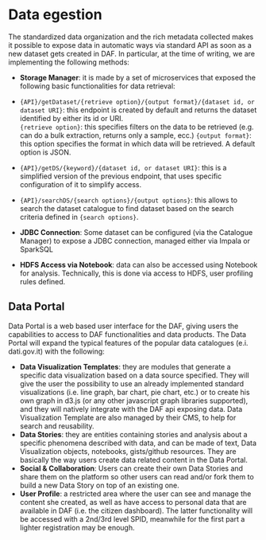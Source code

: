 # Data egestion

The standardized data organization and the rich metadata collected makes it possible to expose data in automatic ways via standard API as soon as a new dataset gets created in DAF. In particular, at the time of writing, we are implementing the following methods:

 - **Storage Manager**: it is made by a set of microservices that exposed the following basic functionalities for data retrieval:

  - `{API}/getDataset/{retrieve option}/{output format}/{dataset id, or dataset URI}`: this endpoint is created by default and returns the dataset identified by either its id or URI.    
  `{retrieve option}`: this specifies filters on the data to be retrieved (e.g. can do a bulk extraction, returns only a sample, ecc.)
  `{output format}`: this option specifies the format in which data will be retrieved. A default option is JSON.
  - `{API}/getDS/{keyword}/{dataset id, or dataset URI}`: this is a simplified version of the previous endpoint, that uses specific configuration of it to simplify access.
  - `{API}/searchDS/{search options}/{output options}`: this allows to search the dataset catalogue to find dataset based on the search criteria defined in `{search options}`.
 - **JDBC Connection**: Some dataset can be configured (via the Catalogue Manager) to expose a JDBC connection, managed either via Impala or SparkSQL
 - **HDFS Access via Notebook**: data can also be accessed using Notebook for analysis. Technically, this is done via access to HDFS, user profiling rules defined.

 
## Data Portal
Data Portal is a web based user interface for the DAF, giving users the capabilities to access to DAF functionalities and data products. The Data Portal will expand the typical features of the popular data catalogues (e.i. dati.gov.it) with the following:

- **Data Visualization Templates**: they are modules that generate a specific data visualization based on a data source specified. They will give the user the possibility to use an already implemented standard visualizations (i.e. line graph, bar chart, pie chart, etc.) or to create his own graph in d3.js (or any other javascript graph libraries supported), and they will natively integrate with the DAF api exposing data. Data Visualization Template are also managed by their CMS, to help for search and reusability.
- **Data Stories**: they are entities containing stories and analysis about a specific phenomena described with data, and can be made of text, Data Visualization objects, notebooks, gists/github resources. They are basically the way users create data related content in the Data Portal.
- **Social & Collaboration**: Users can create their own Data Stories and share them on the platform so other users can read and/or fork them to build a new Data Story on top of an existing one.
- **User Profile**: a restricted area where the user can see and manage the content she created, as well as have access to personal data that are available in DAF (i.e. the citizen dashboard). The latter functionality will be accessed with a 2nd/3rd level SPID, meanwhile for the first part a lighter registration may be enough.
